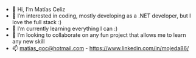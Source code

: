 - 👋 Hi, I’m Matías Celiz
- 👀 I’m interested in coding, mostly developing as a .NET developer, but I love the full stack :)
- 🌱 I’m currently learning everything I can :)
- 💞️ I’m looking to collaborate on any fun project that allows me to learn any new skill
- 📫 matias_goc@hotmail.com  -  https://www.linkedin.com/in/mojeda86/

<!---
mojeda86/mojeda86 is a ✨ special ✨ repository because its `README.md` (this file) appears on your GitHub profile.
You can click the Preview link to take a look at your changes.
--->
